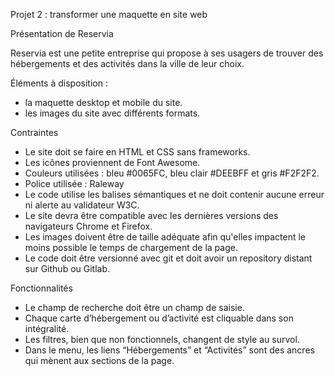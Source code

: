 ﻿Projet 2 : transformer une maquette en site web


Présentation de Reservia

Reservia est une petite entreprise qui propose à ses usagers de trouver des hébergements et des activités dans la ville de leur choix.

Éléments à disposition : 
- la maquette desktop et mobile du site.
- les images du site avec différents formats.


Contraintes

* Le site doit se faire en HTML et CSS sans frameworks.
* Les icônes proviennent de Font Awesome.
* Couleurs utilisées : bleu #0065FC, bleu clair #DEEBFF et gris #F2F2F2.
* Police utilisée : Raleway
* Le code utilise les balises sémantiques et ne doit contenir aucune erreur ni alerte au validateur W3C.
* Le site devra être compatible avec les dernières versions des navigateurs Chrome et Firefox.
* Les images doivent être de taille adéquate afin qu'elles impactent le moins possible le temps de chargement de la page.
* Le code doit être versionné avec git et doit avoir un repository distant sur Github ou Gitlab.



Fonctionnalités

* Le champ de recherche doit être un champ de saisie.
* Chaque carte d’hébergement ou d’activité est cliquable dans son intégralité.
* Les filtres, bien que non fonctionnels, changent de style au survol.
* Dans le menu, les liens “Hébergements” et “Activités” sont des ancres qui mènent aux sections de la page.
